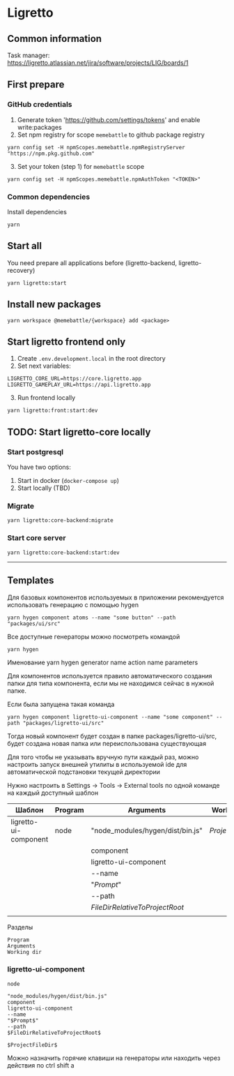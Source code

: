 # Ligretto

## Common information
Task manager: https://ligretto.atlassian.net/jira/software/projects/LIG/boards/1

## First prepare

### GitHub credentials
1. Generate token 'https://github.com/settings/tokens' and enable write:packages
2. Set npm registry for scope `memebattle` to github package registry
```shell
yarn config set -H npmScopes.memebattle.npmRegistryServer "https://npm.pkg.github.com"
```
3. Set your token (step 1) for `memebattle` scope
```shell
yarn config set -H npmScopes.memebattle.npmAuthToken "<TOKEN>"
```

### Common dependencies
Install dependencies
```
yarn
```

## Start all
You need prepare all applications before (ligretto-backend, ligretto-recovery)
```
yarn ligretto:start
```

## Install new packages
```
yarn workspace @memebattle/{workspace} add <package>
```

## Start ligretto frontend only
1. Create `.env.development.local` in the root directory
2. Set next variables:
```
LIGRETTO_CORE_URL=https://core.ligretto.app
LIGRETTO_GAMEPLAY_URL=https://api.ligretto.app
```
3. Run frontend locally
```
yarn ligretto:front:start:dev
```

## TODO: Start ligretto-core locally

### Start postgresql
You have two options:
1. Start in docker
   (`docker-compose up`)
2. Start locally (TBD)

### Migrate
```
yarn ligretto:core-backend:migrate
```

### Start core server
```
yarn ligretto:core-backend:start:dev
```

----
## Templates

Для базовых компонентов используемых в приложении рекомендуется использовать генерацию с помощью hygen

    yarn hygen component atoms --name "some button" --path "packages/ui/src"

Все доступные генераторы можно посмотреть командой

    yarn hygen

Именование yarn hygen generator name action name parameters

Для компонентов используется правило автоматического создания папки для типа компонента,
если мы не находимся сейчас в нужной папке.

Если была запущена такая команда

    yarn hygen component ligretto-ui-component --name "some component" --path "packages/ligretto-ui/src"

Тогда новый компонент будет создан в папке packages/ligretto-ui/src, будет создана новая папка
 или переиспользована существующая

Для того чтобы не указывать вручную пути каждый раз, можно настроить запуск внешней
утилиты в используемой ide для автоматической подстановки текущей директории

Нужно настроить в Settings -> Tools -> External tools по одной команде на каждый доступный шаблон

| Шаблон     | Program       | Arguments                        | Working dir      |
| ---------- | ------------- | -------------------------------- | ---------------- |
| ligretto-ui-component| node | "node_modules/hygen/dist/bin.js" | $ProjectFileDir$ |
|            |               | component                        |                  |
|            |               | ligretto-ui-component            |                  |
|            |               | --name                           |                  |
|            |               | "$Prompt$"                       |                  |
|            |               | --path                           |                  |
|            |               | $FileDirRelativeToProjectRoot$   |                  |
|            |               |                                  |                  |

Разделы

    Program
    Arguments
    Working dir


### ligretto-ui-component

    node

    "node_modules/hygen/dist/bin.js"
    component
    ligretto-ui-component
    --name
    "$Prompt$"
    --path
    $FileDirRelativeToProjectRoot$

    $ProjectFileDir$

Можно назначить горячие клавиши на генераторы или находить через действия по ctrl shift a
